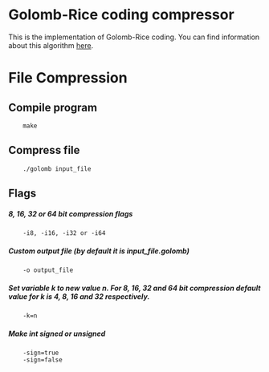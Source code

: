 Golomb-Rice coding compressor
======================================

This is the implementation of Golomb-Rice coding. You can find information about this algorithm [here](https://monkeysaudio.com/theory.html).

# File Compression

## Compile program
        make

## Compress file
        ./golomb input_file

## Flags

##### 8, 16, 32 or 64 bit compression flags
        -i8, -i16, -i32 or -i64

##### Custom output file (by default it is input_file.golomb)
        -o output_file

##### Set variable k to new value n. For 8, 16, 32 and 64 bit compression default value for k is 4, 8, 16 and 32 respectively.
        -k=n

##### Make int signed or unsigned
        -sign=true
        -sign=false
